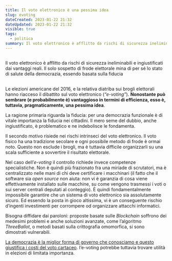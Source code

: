 ```yaml
---
title: Il voto elettronico è una pessima idea
slug: evoting
dateCreated: 2023-01-22 21:32
dateUpdated: 2023-01-22 21:32
visible: true
tags:
  - politica
summary: Il voto elettronico è afflitto da rischi di sicurezza ineliminabili che non sono giustificati dai vantaggi reali. Il solo sospetto di frode elettorale mina di per sé lo stato di salute della democrazia, in quanto basata sulla fiducia.
---
```


##

<p class="subtitle">
Il voto elettronico è afflitto da rischi di sicurezza ineliminabili e ingiustificati dai vantaggi reali. Il solo sospetto di frode elettorale mina di per sé lo stato di salute della democrazia, essendo basata sulla fiducia
</p>

##

<span class="newthought">Le elezioni</span> americane del 2016, e la relativa diatriba sui brogli elettorali hanno riacceso il dibattito sul voto elettronico (_“e-voting”_). **Nonostante può sembrare (e probabilmente è) vantaggioso in termini di efficienza, esso è, tuttavia, pragmaticamente, una pessima idea**.

La ragione primaria riguarda la fiducia: per una democrazia funzionale è di vitale importanza la fiducia nei cittadini. Il mero seme del dubbio, anche ingiustificato, è problematico e ne indebolisce le fondamenta.

Il secondo motivo risiede nei rischi intrinseci del voto elettronico. Il voto fisico ha una tradizione secolare e ogni possibile metodo di frode è ormai noto. Questo non esclude i brogli, ma è tuttavia difficile organizzarli su una scala sufficiente a sovvertire il risultato elettorale.

Nel caso dell’_e-voting_ il controllo richiede invece competenze specialistiche. Non è quindi più frazionato fra una miriade di scrutatori, ma è centralizzato nelle mani di chi deve certificare i macchinari (il fatto che il software sia _open source_ non aiuta: non vi è garanzia di cosa viene effettivamente installato sulle macchine, su come vengono trasmessi i voti o sui server centrali deputati al conteggio). È quindi fondamentalmente impossibile garantire che un sistema di voto elettronico sia assolutamente sicuro. Ed essendo la posta in gioco altissima, vi è un conseguente rischio d’ingenti investimenti per corrompere od organizzare attacchi informatici.

Bisogna diffidare dai paroloni: proposte basate sulle _Blockchain_ soffrono dei medesimi problemi e anche soluzioni avanzate, come l’algoritmo _ThreeBallot_, o metodi basati sulla crittografia omomorfica, si sono dimostrati vulnerabili.

[La democrazia è la miglior forma di governo che conosciamo e questo giustifica i costi del voto cartaceo](/notes/democrazia/). I’e-voting potrebbe tuttavia trovare utilità in elezioni di limitata importanza.
